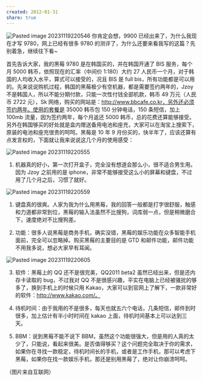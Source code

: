 ```yaml
---
created: 2012-01-31
share: true
---
```

![Pasted image 20231119220546](https://img.xcz.life/i/archive/obsidian/1741526495-10.png)
你肯定会想，9900 已经出来了，为什么我现在才写 9780，网上已经有很多 9780 的测评了，为什么还要来看我写的这篇？先别着急，继续往下看~  

首先告诉大家，我的黑莓 9780 是在韩国买的，并在韩国开通了 BIS 服务，每个月 5000 韩币，依照现在的汇率（中间价 1:180）大约 27 人民币一个月，对于韩国的人均收入水平，算式可以接受的，况且 BIS 是 full bis，所有功能都是可以用的。先来说说购机过程，韩国的黑莓极少有空机器，都是需要签约两年的，Jzoy 不是韩国人，所以不能分期付款，只能一次性付钱全部机款，韩币 49 万元（人民币 2722 元），Sk 网络，购买的网站是：http://www.bbcafe.co.kr，另外还必须签约两年。使用的套餐是 35000 韩币包 150 分钟电话，150 条短信，加上 100mb 流量，因为签约两年，每个月返还 5000 韩币，总的花费还算能够接受。另外在韩国够买的好处就是盒内赠送备用电池和座充，大家可以在淘宝上搜索下，原装的电池和座充很贵的呵呵。黑莓是 10 年 9 月份买的，快半年了，应该还算有点发言权的，下面就让我来说说这几个月的使用感受： <!--more-->

![Pasted image 20231119220555](https://img.xcz.life/i/archive/obsidian/1741526495-84.png)

 1. 机器真的好小，第一次打开盒子，完全没有想道会那么小，很不适合男生用。因为 Jzoy 之前用的是 iphone，非常不能够接受这么小的屏幕和键盘，不过用了几个月之后，习惯了就好。 

 ![Pasted image 20231119220559](https://img.xcz.life/i/archive/obsidian/1741526495-f8.png)
 
 1. 键盘真的很爽。人家为我为什么用黑莓，我的回答一般都是打字很舒服，触感和力道都非常到位，黑莓的输入法虽然不比搜狗，词库弱一点，但是稍微磨合下，速度绝对不比搜狗差。 
 
 2. 功能：很多人说黑莓是商务手机，确实没错，黑莓的娱乐功能在众多智能手机面前，完全可以忽略掉。购买黑莓的主要目的是 GTD 和邮件功能，邮件功能不用我多说，想必大家早有耳闻。 
 
 ![Pasted image 20231119220605](https://img.xcz.life/i/archive/obsidian/1741526495-d3.png)
 
 3. 软件：黑莓上的 QQ 还不是很完美，QQ2011 beta2 虽然已经出来，但是还内存卡读取的 bug，不过我对 QQ 不是很感兴趣，平实在电脑上已经被骚扰的够多了，换到手机上的时候只用 Kakao，大家可以到官网上了解下，一款非常好的软件：http://www.kakao.com/。 
 
 5. 待机时间：由于我用的不是很多，每天也就五六个电话，几条短信，邮件到时很多，加上估计有半小时时间在 kakao 上面，待机时间基本上可以达到三天。 
 
 6. BBM：说到黑莓不能不说下 BBM，虽然这个功能很强大，但是用的人真的太少了，只能说，看起来很美。是否值得够买？这个问题完全取决于你的需求，如果你在寻找一款稳定，待机时间长的手机，或者是工作手机，那可以考虑下黑莓，如果你在找一款娱乐手机，那还是别用黑莓了，绝对让你崩溃呵呵。
 
 （图片来自互联网）